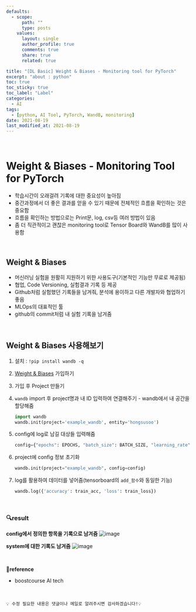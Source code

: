 ```yaml
---
defaults:
  - scope:
      path: ""
      type: posts
    values:
      layout: single
      author_profile: true
      comments: true
      share: true
      related: true

title: "[DL Basic] Weight & Biases - Monitoring tool for PyTorch"
excerpt: "about : python"
toc: true
toc_sticky: true
toc_label: "Label"
categories:
  - AI
tags:
  - [python, AI Tool, PyTorch, WandB, monitoring]
date: 2021-08-19
last_modified_at: 2021-08-19
---
```


<br>  

# Weight & Biases - Monitoring Tool for PyTorch

- 학습시간이 오래걸려 기록에 대한 중요성이 높아짐
- 중간과정에서 더 좋은 결과를 얻을 수 있기 때문에 전체적인 흐름을 확인하는 것은 중요함
- 흐름을 확인하는 방법으로는 Print문, log, csv등 여러 방법이 있음
- 좀 더 직관적이고 괜찮은 monitoring tool로 Tensor Board와 WandB를 많이 사용함

<br>

## Weight & Biases

- 머신러닝 실험을 원활히 지원하기 위한 사용도구(기본적인 기능만 무료로 제공됨)
- 협업, Code Versioning, 실험결과 기록 등 제공
- Github처럼 실험했던 기록들을 남겨줘, 분석에 용이하고 다른 개발자와 협업하기 좋음
- MLOps의 대표적인 툴
- github의 commit처럼 내 실험 기록을 남겨줌

<br>

## Weight & Biases 사용해보기

1. 설치 : `!pip install wandb -q`
2. [Weight & Biases](https://wandb.ai/site) 가입하기
3. 가입 후 Project 만들기
4. `wandb` import 후 project명과 내 ID 입력하여 연결해주기 - wandb에서 내 공간을 할당해줌
    ```python
    import wandb
    wandb.init(project='example_wandb', entity='hongsusoo')
    ```
5. config에 log로 남길 대상들 입력해줌
    ```python
    config={"epochs": EPOCHS, "batch_size": BATCH_SIZE, "learning_rate" : LEARNING_RATE}
    ```
6. project에 config 정보 초기화 

    ```python
    wandb.init(project="example_wandb", config=config)
    ```
7. log를 활용하여 데이터를 넣어줌(tensorboard의 `add_함수`와 동일한 기능)

    ```python
    wandb.log({'accuracy': train_acc, 'loss': train_loss})
    ```

<br>

### **🔍result**

**config에서 정의한 항목을 기록으로 남겨줌**
![image](https://user-images.githubusercontent.com/77658029/130341410-5c761568-4485-4a5b-a2ae-831f8a935806.png)

**system에 대한 기록도 남겨줌**
![image](https://user-images.githubusercontent.com/77658029/130341422-9991286d-6ccd-46e7-b689-7ae234e59928.png)


<br>

**📌reference**
- boostcourse AI tech

<br>

```
💡 수정 필요한 내용은 댓글이나 메일로 알려주시면 감사하겠습니다!💡 
```
